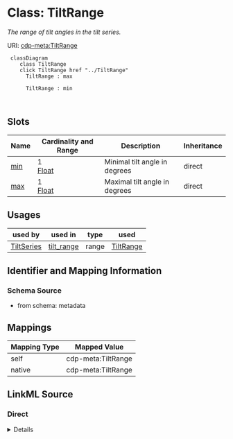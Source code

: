 

# Class: TiltRange


_The range of tilt angles in the tilt series._





URI: [cdp-meta:TiltRange](metadataTiltRange)






```mermaid
 classDiagram
    class TiltRange
    click TiltRange href "../TiltRange"
      TiltRange : max
        
      TiltRange : min
        
      
```




<!-- no inheritance hierarchy -->


## Slots

| Name | Cardinality and Range | Description | Inheritance |
| ---  | --- | --- | --- |
| [min](min.md) | 1 <br/> [Float](Float.md) | Minimal tilt angle in degrees | direct |
| [max](max.md) | 1 <br/> [Float](Float.md) | Maximal tilt angle in degrees | direct |





## Usages

| used by | used in | type | used |
| ---  | --- | --- | --- |
| [TiltSeries](TiltSeries.md) | [tilt_range](tilt_range.md) | range | [TiltRange](TiltRange.md) |






## Identifier and Mapping Information







### Schema Source


* from schema: metadata




## Mappings

| Mapping Type | Mapped Value |
| ---  | ---  |
| self | cdp-meta:TiltRange |
| native | cdp-meta:TiltRange |







## LinkML Source

<!-- TODO: investigate https://stackoverflow.com/questions/37606292/how-to-create-tabbed-code-blocks-in-mkdocs-or-sphinx -->

### Direct

<details>
```yaml
name: TiltRange
description: The range of tilt angles in the tilt series.
from_schema: metadata
attributes:
  min:
    name: min
    description: Minimal tilt angle in degrees
    from_schema: metadata
    exact_mappings:
    - cdp-common:tiltseries_tilt_min
    rank: 1000
    alias: min
    owner: TiltRange
    domain_of:
    - TiltRange
    range: float
    required: true
    inlined: true
    inlined_as_list: true
    unit:
      symbol: °
      descriptive_name: degrees
  max:
    name: max
    description: Maximal tilt angle in degrees
    from_schema: metadata
    exact_mappings:
    - cdp-common:tiltseries_tilt_max
    rank: 1000
    alias: max
    owner: TiltRange
    domain_of:
    - TiltRange
    range: float
    required: true
    inlined: true
    inlined_as_list: true
    unit:
      symbol: °
      descriptive_name: degrees

```
</details>

### Induced

<details>
```yaml
name: TiltRange
description: The range of tilt angles in the tilt series.
from_schema: metadata
attributes:
  min:
    name: min
    description: Minimal tilt angle in degrees
    from_schema: metadata
    exact_mappings:
    - cdp-common:tiltseries_tilt_min
    rank: 1000
    alias: min
    owner: TiltRange
    domain_of:
    - TiltRange
    range: float
    required: true
    inlined: true
    inlined_as_list: true
    unit:
      symbol: °
      descriptive_name: degrees
  max:
    name: max
    description: Maximal tilt angle in degrees
    from_schema: metadata
    exact_mappings:
    - cdp-common:tiltseries_tilt_max
    rank: 1000
    alias: max
    owner: TiltRange
    domain_of:
    - TiltRange
    range: float
    required: true
    inlined: true
    inlined_as_list: true
    unit:
      symbol: °
      descriptive_name: degrees

```
</details>
